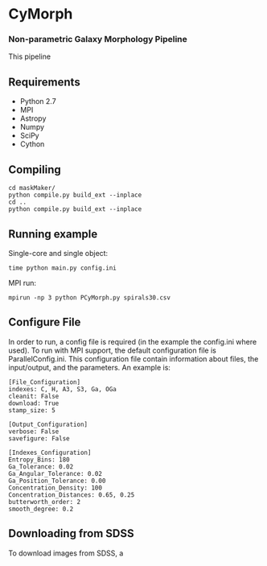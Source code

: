 # CyMorph
### Non-parametric Galaxy Morphology Pipeline
This pipeline 

## Requirements
 - Python 2.7
 - MPI
 - Astropy
 - Numpy
 - SciPy
 - Cython

## Compiling

    cd maskMaker/
    python compile.py build_ext --inplace
    cd ..
    python compile.py build_ext --inplace
 
## Running example
Single-core and single object:


    time python main.py config.ini
MPI run:


    mpirun -np 3 python PCyMorph.py spirals30.csv
    
## Configure File
In order to run, a config file is required (in the example the config.ini where used). To run with MPI support, the default configuration file is ParallelConfig.ini.
This configuration file contain information about files, the input/output, and the parameters.
An example is:

    [File_Configuration]
    indexes: C, H, A3, S3, Ga, OGa
    cleanit: False
    download: True
    stamp_size: 5

    [Output_Configuration]
    verbose: False
    savefigure: False

    [Indexes_Configuration]
    Entropy_Bins: 180
    Ga_Tolerance: 0.02
    Ga_Angular_Tolerance: 0.02
    Ga_Position_Tolerance: 0.00
    Concentration_Density: 100
    Concentration_Distances: 0.65, 0.25
    butterworth_order: 2
    smooth_degree: 0.2

## Downloading from SDSS
To download images from SDSS, a

